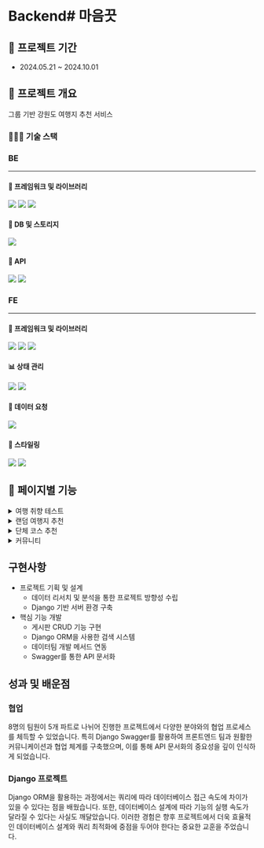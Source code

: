 # Backend# 마음끗

## 📅 프로젝트 기간

- 2024.05.21 ~ 2024.10.01

## 📖 프로젝트 개요

그룹 기반 강원도 여행지 추천 서비스

### 👩🏻‍🔧 **기술 스택**

<div align="left">

### BE

---

#### 🚀 프레임워크 및 라이브러리

<img src="https://img.shields.io/badge/django-092E20?style=for-the-badge&logo=django&logoColor=white" height="35"> 
<img src="https://img.shields.io/badge/django_rest_framework-092E20?style=for-the-badge&logo=django&logoColor=white" height="35"> 
<img src="https://img.shields.io/badge/swagger-85EA2D?style=for-the-badge&logo=swagger&logoColor=white" height="35">

#### 📂 DB 및 스토리지

<img src="https://img.shields.io/badge/mysql-4479A1?style=for-the-badge&logo=mysql&logoColor=white" height="35"> 

#### 🎁 API

<img src="https://img.shields.io/badge/kakao-FFCD00?style=for-the-badge&logo=kakao&logoColor=white" height="35"> 
<img src="https://img.shields.io/badge/gmail-EA4335?style=for-the-badge&logo=gmail&logoColor=white" height="35">

### FE

---

#### 🚀 프레임워크 및 라이브러리

  <img src="https://img.shields.io/badge/react-61DAFB?style=for-the-badge&amp;logo=react&amp;logoColor=black" height="35">
  <img src="https://img.shields.io/badge/next.js-000000?style=for-the-badge&amp;logo=nextdotjs&amp;logoColor=white" height="35">
  <img src="https://img.shields.io/badge/TypeScript-3178C6?style=for-the-badge&amp;logo=typeScript&amp;logoColor=white" height="35"> 
  
  #### 📊 상태 관리
  <img src="https://img.shields.io/badge/zustand-FFFFFF?style=for-the-badge&amp;logo=zustand&amp;" height="35"> 
  <img src="https://img.shields.io/badge/reactquery-FF4154?style=for-the-badge&amp;logo=reactquery&amp;logoColor=white" height="35">
  
  #### 📡 데이터 요청
  <img src="https://img.shields.io/badge/Axios-5A29E4?style=for-the-badge&amp;logo=axios&amp;logoColor=white" height="35">
  
  #### 💄 스타일링
  <img src="https://img.shields.io/badge/tailwind-06B6D4?style=for-the-badge&amp;logo=tailwindcss&amp;logoColor=white" height="35"> 
  <img src="https://img.shields.io/badge/html5-E34F26?style=for-the-badge&amp;logo=html5&amp;logoColor=white" height="35">

## 📖 **페이지별 기능**
<details>
<summary>여행 취향 테스트</summary>  
<img src="docs/project_image/test.png" height="400">
</details>

<details>
<summary>랜덤 여행지 추천</summary>  
<img src="docs/project_image/random.png" height="400">
</details>

<details>
<summary>단체 코스 추천</summary>  
<img src="docs/project_image/group2.png" height="400">
<img src="docs/project_image/group1.png" height="400">
</details>

<details>
<summary>커뮤니티</summary>  
<img src="docs/project_image/community.png" height="400">
</details>

## 구현사항

- 프로젝트 기획 및 설계
  - 데이터 리서치 및 분석을 통한 프로젝트 방향성 수립
  - Django 기반 서버 환경 구축
- 핵심 기능 개발
  - 게시판 CRUD 기능 구현
  - Django ORM을 사용한 검색 시스템
  - 데이터팀 개발 메서드 연동
  - Swagger를 통한 API 문서화

## 성과 및 배운점

### 협업

8명의 팀원이 5개 파트로 나뉘어 진행한 프로젝트에서 다양한 분야와의 협업 프로세스를 체득할 수 있었습니다. 특히 Django Swagger를 활용하여 프론트엔드 팀과 원활한 커뮤니케이션과 협업 체계를 구축했으며, 이를 통해 API 문서화의 중요성을 깊이 인식하게 되었습니다.

### Django 프로젝트

Django ORM을 활용하는 과정에서는 쿼리에 따라 데이터베이스 접근 속도에 차이가 있을 수 있다는 점을 배웠습니다. 또한, 데이터베이스 설계에 따라 기능의 실행 속도가 달라질 수 있다는 사실도 깨달았습니다. 이러한 경험은 향후 프로젝트에서 더욱 효율적인 데이터베이스 설계와 쿼리 최적화에 중점을 두어야 한다는 중요한 교훈을 주었습니다.